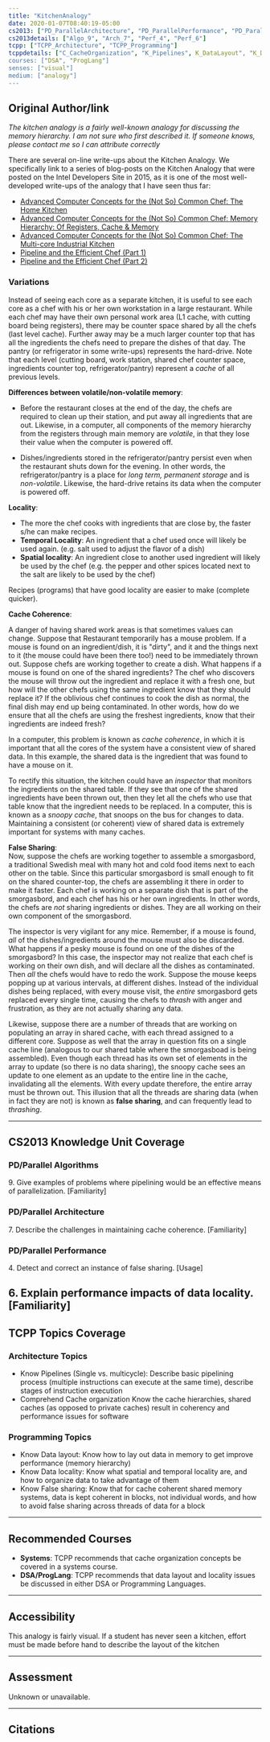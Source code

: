```yaml
---
title: "KitchenAnalogy"
date: 2020-01-07T08:40:19-05:00
cs2013: ["PD_ParallelArchitecture", "PD_ParallelPerformance", "PD_ParallelAlgorithms"]
cs2013details: ["Algo_9", "Arch_7", "Perf_4", "Perf_6"]
tcpp: ["TCPP_Architecture", "TCPP_Programming"]
tcppdetails: ["C_CacheOrganization", "K_Pipelines", K_DataLayout", "K_DataLocality", "K_FalseSharing"]
courses: ["DSA", "ProgLang"]
senses: ["visual"]
medium: ["analogy"]
---
```


## Original Author/link

_The kitchen analogy is a fairly well-known analogy for discussing the memory hierarchy. I am not sure who first described it. If someone knows, please contact me so I can attribute correctly_

There are several on-line write-ups about the Kitchen Analogy. We specifically link to a series of blog-posts on the Kitchen Analogy that were posted on the Intel Developers Site in 2015, as it is one of the most 
well-developed write-ups of the analogy that I have seen thus far:

* [Advanced Computer Concepts for the (Not So) Common Chef: The Home Kitchen](https://software.intel.com/en-us/blogs/2015/05/15/advanced-computer-concepts-for-the-not-so-common-chef-the-home-kitchen)
* [Advanced Computer Concepts for the (Not So) Common Chef: Memory Hierarchy: Of Registers, Cache & Memory](https://software.intel.com/en-us/blogs/2015/06/11/advanced-computer-concepts-for-the-not-so-common-chef-memory-hierarchy-of-registers)
* [Advanced Computer Concepts for the (Not So) Common Chef: The Multi-core Industrial Kitchen](https://software.intel.com/en-us/blogs/2016/07/19/advanced-computer-concepts-for-the-not-so-common-chef-the-multi-core-industrial-0)
* [Pipeline and the Efficient Chef (Part 1)](https://software.intel.com/en-us/blogs/2016/09/26/pipeline-and-the-efficient-chef-part-1)
* [Pipeline and the Efficient Chef (Part 2)](https://software.intel.com/en-us/blogs/2016/10/14/pipeline-and-the-efficient-chef-part-2)

### Variations
Instead of seeing each core as a separate kitchen, it is useful to see each core as a chef with his or her own workstation in a large restaurant. While each chef may have their own personal work area (L1 cache, with cutting board being registers), there may be counter space shared by all the chefs (last level cache). Further away may be a much larger counter top that has all the ingredients the chefs need to prepare the dishes of that day. The pantry (or refrigerator in some write-ups) represents the hard-drive. Note that each level (cutting board, work station, shared chef counter space, ingredients counter top, refrigerator/pantry) represent a _cache_ of all previous levels.

**Differences between volatile/non-volatile memory**:

* Before the restaurant closes at the end of the day, the chefs are required to clean up their station, and put away all ingredients that are out. Likewise, in a computer, all components of the memory hierarchy from the registers through main memory are _volatile_, in that they lose their value when the computer is powered off. 

* Dishes/ingredients stored in the refrigerator/pantry persist even when the restaurant shuts down for the evening. In other words, the refrigerator/pantry is a place for _long term, permanent storage_ and is _non-volatile_. Likewise, the hard-drive retains its data when the computer is powered off. 

**Locality**:

* The more the chef cooks with ingredients that are close by, the faster s/he can make recipes. 
* **Temporal Locality**: An ingredient that a chef used once will likely be used again. (e.g. salt used to adjust the flavor of a dish)
* **Spatial locality**: An ingredient close to another used ingredient will likely be used by the chef (e.g. the pepper and other spices located next to the salt are likely to be used by the chef)

Recipes (programs) that have good locality are easier to make (complete quicker).


**Cache Coherence**:

A danger of having shared work areas is that sometimes values can change. Suppose that Restaurant temporarily has a mouse problem. If a mouse is found on an ingredient/dish, it is "dirty", and it and the things next to it (the mouse could have been there too!) need to be immediately thrown out. Suppose chefs are working together to create a dish. What happens if a mouse is found on one of the shared ingredients? The chef who discovers the mouse will throw out the ingredient and replace it with a fresh one, but how will the other chefs using the same ingredient know that they should replace it? If the oblivious chef continues to cook the dish as normal, the final dish may end up being contaminated. In other words, how do we ensure that all the chefs are using the freshest ingredients, know that their ingredients are indeed fresh?

In a computer, this problem is known as _cache coherence_, in which it is important that all the cores of the system have a consistent view of shared data. In this example, the shared data is the ingredient that was found to have a mouse on it. 

To rectify this situation, the kitchen could have an _inspector_ that monitors the ingredients on the shared table. If they see that one of the shared ingredients have been thrown out, then they let all the chefs who use that table know that the ingredient needs to be replaced. In a computer, this is known as a _snoopy cache_, that snoops on the bus for changes to data. Maintaining a consistent (or coherent) view of shared data is extremely important for systems with many caches.

**False Sharing**:  
Now, suppose the chefs are working together to assemble a smorgasbord, a traditional Swedish meal with many hot and cold food items next to each other on the table. Since this particular smorgasbord is small enough to fit on the 
shared counter-top, the chefs are assembling it there in order to make it faster. Each chef is working on a separate dish that is part of the smorgasbord, and each chef has his or her own ingredients. In other words, the chefs are 
_not_ sharing ingredients or dishes. They are all working on their own component of the smorgasbord.

The inspector is very vigilant for any mice. Remember, if a mouse is found, _all_ of the dishes/ingredients around the mouse must also be discarded. What happens if a pesky mouse is found on one of the dishes of the smorgasbord? In this case, the inspector may not realize that each chef is working on their own dish, and will declare all the dishes as contaminated. Then _all_ the chefs would have to redo the work. Suppose the mouse keeps popping up at various intervals, at different dishes. Instead of the individual dishes being replaced, with every mouse visit, the _entire_ smorgasbord gets replaced every single time, causing the chefs to _thrash_ with anger and frustration, as they are 
not actually sharing any data. 

Likewise, suppose there are a number of threads that are working on populating an array in shared cache, with each thread assigned to a different core. Suppose as well that the array in question fits on a single cache line (analogous to our shared table where the smorgasboad is being assembled). Even though each thread has its own set of elements in the array to update (so there is no data sharing), the snoopy cache sees an update to one element as an update to the entire line in the cache, invalidating all the elements. With every update therefore, the entire array must be thrown out. This illusion that all the threads are sharing data (when in fact they are not) is known as **false sharing**, and can frequently lead to _thrashing_.


---

## CS2013 Knowledge Unit Coverage

### PD/Parallel Algorithms

9\. Give examples of problems where pipelining would be an effective means of parallelization. [Familiarity]

### PD/Parallel Architecture

7\. Describe the challenges in maintaining cache coherence. [Familiarity]

### PD/Parallel Performance

4\. Detect and correct an instance of false sharing. [Usage]

6\. Explain performance impacts of data locality. [Familiarity]
---

## TCPP Topics Coverage

### Architecture Topics

* Know Pipelines (Single vs. multicycle): Describe basic pipelining process (multiple instructions can execute at the same time), describe stages of instruction execution
* Comprehend Cache organization Know the cache hierarchies, shared caches (as opposed to private caches) result in coherency and performance issues for software

### Programming Topics

* Know Data layout: Know how to lay out data in memory to get improve performance (memory hierarchy)	
* Know Data locality: Know what spatial and temporal locality are, and how to organize data to take advantage of them	
* Know False sharing: Know that for cache coherent shared memory systems, data is kept coherent in blocks, not individual words, and how to avoid false sharing across threads of data for a block

---

## Recommended Courses

* **Systems**: TCPP recommends that cache organization concepts be covered in a systems course.
* **DSA/ProgLang**: TCPP recommends that data layout and locality issues be discussed in either DSA or Programming Languages.

---

## Accessibility

This analogy is fairly visual. If a student has never seen a kitchen, effort must be made before hand to describe the layout of the kitchen

---


## Assessment 

Unknown or unavailable.

---

## Citations
